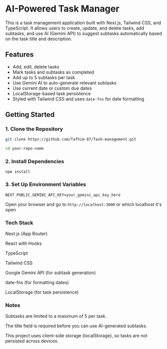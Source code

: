 # AI-Powered Task Manager

This is a task management application built with Next.js, Tailwind CSS, and TypeScript. It allows users to create, update, and delete tasks, add subtasks, and use AI (Gemini API) to suggest subtasks automatically based on the task title and description.

## Features

- Add, edit, delete tasks
- Mark tasks and subtasks as completed
- Add up to 5 subtasks per task
- Use Gemini AI to auto-generate relevant subtasks
- Use current date or custom due dates
- LocalStorage-based task persistence
- Styled with Tailwind CSS and uses `date-fns` for date formatting

## Getting Started

### 1. Clone the Repository

```bash
git clone https://github.com/Tafhim-87/Task-management.git

cd your-repo-name
```
### 2. Install Dependencies

```
npm install
```

### 3. Set Up Environment Variables

```
NEXT_PUBLIC_GEMINI_API_KEY=your_gemini_api_key_here
```

Open your browser and go to `http://localhost:3000` or which localhost it's open 

### Tech Stack

Next.js (App Router)

React with Hooks

TypeScript

Tailwind CSS

Google Gemini API (for subtask generation)

date-fns (for formatting dates)

LocalStorage (for task persistence)

### Notes

Subtasks are limited to a maximum of 5 per task.

The title field is required before you can use AI-generated subtasks.

This project uses client-side storage (localStorage), so tasks are not persisted across devices.
